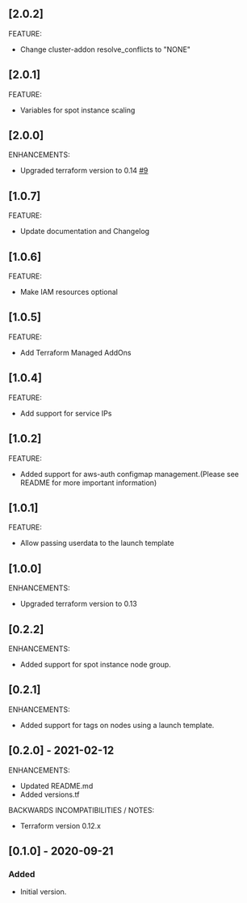 ## [2.0.2]
FEATURE:   
* Change cluster-addon resolve_conflicts to "NONE"

## [2.0.1]
FEATURE:
* Variables for spot instance scaling

## [2.0.0]
ENHANCEMENTS:
* Upgraded terraform version to 0.14
[#9](https://generic/tf-modules/tf-mod-aws-eks/-/issues/9)

## [1.0.7]
FEATURE:   
* Update documentation and Changelog

## [1.0.6]
FEATURE:   
* Make IAM resources optional

## [1.0.5]
FEATURE:   
* Add Terraform Managed AddOns

## [1.0.4]
FEATURE:   
* Add support for service IPs

## [1.0.2]
FEATURE:
* Added support for aws-auth configmap management.(Please see README for more important information)

## [1.0.1]
FEATURE:
* Allow passing userdata to the launch template

## [1.0.0]
ENHANCEMENTS:
* Upgraded terraform version to 0.13

## [0.2.2]
ENHANCEMENTS:
* Added support for spot instance node group.

## [0.2.1]
ENHANCEMENTS:
* Added support for tags on nodes using a launch template.

## [0.2.0] - 2021-02-12

ENHANCEMENTS:
* Updated README.md
* Added versions.tf

BACKWARDS INCOMPATIBILITIES / NOTES:
* Terraform version 0.12.x

## [0.1.0] - 2020-09-21

### Added

- Initial version.
